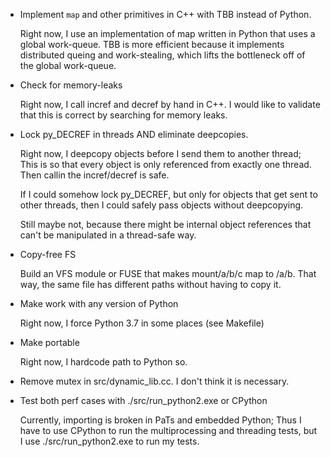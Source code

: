 - Implement `map` and other primitives in C++ with TBB instead of
  Python.

    Right now, I use an implementation of map written in Python that
    uses a global work-queue.  TBB is more efficient because it
    implements distributed queing and work-stealing, which lifts the
    bottleneck off of the global work-queue.

- Check for memory-leaks

    Right now, I call incref and decref by hand in C++. I would like
    to validate that this is correct by searching for memory leaks.

- Lock py_DECREF in threads AND eliminate deepcopies.

    Right now, I deepcopy objects before I send them to another
    thread; This is so that every object is only referenced from
    exactly one thread. Then callin the incref/decref is safe.

	If I could somehow lock py_DECREF, but only for objects that get
    sent to other threads, then I could safely pass objects without
    deepcopying.

    Still maybe not, because there might be internal object references
    that can't be manipulated in a thread-safe way.

- Copy-free FS

    Build an VFS module or FUSE that makes mount/a/b/c map to
    /a/b. That way, the same file has different paths without having
    to copy it.

- Make work with any version of Python

    Right now, I force Python 3.7 in some places (see Makefile)

- Make portable

    Right now, I hardcode path to Python so.

- Remove mutex in src/dynamic_lib.cc. I don't think it is necessary.

- Test both perf cases with ./src/run_python2.exe or CPython

    Currently, importing is broken in PaTs and embedded Python; Thus I
    have to use CPython to run the multiprocessing and threading
    tests, but I use ./src/run_python2.exe to run my tests.
